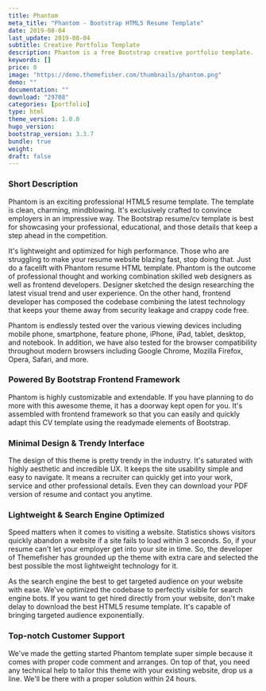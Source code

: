 ```yaml
---
title: Phantom
meta_title: "Phantom - Bootstrap HTML5 Resume Template"
date: 2019-08-04
last_update: 2019-08-04
subtitle: Creative Portfolio Template
description: Phantom is a free Bootstrap creative portfolio template. 
keywords: []
price: 0
image: "https://demo.themefisher.com/thumbnails/phantom.png"
demo: ""
documentation: ""
download: "29708"
categories: [portfolio]
type: html
theme_version: 1.0.0
hugo_version: 
bootstrap_version: 3.3.7
bundle: true
weight:
draft: false
---
```


### Short Description

Phantom is an exciting professional HTML5 resume template. The template is clean, charming, mindblowing. It's exclusively crafted to convince employers in an impressive way. The Bootstrap resume/cv template is best for showcasing your professional, educational, and those details that keep a step ahead in the competition.

It's lightweight and optimized for high performance. Those who are struggling to make your resume website blazing fast, stop doing that. Just do a facelift with Phantom resume HTML template. Phantom is the outcome of professional thought and working combination skilled web designers as well as frontend developers. Designer sketched the design researching the latest visual trend and user experience. On the other hand, frontend developer has composed the codebase combining the latest technology that keeps your theme away from security leakage and crappy code free.

Phantom is endlessly tested over the various viewing devices including mobile phone, smartphone, feature phone, iPhone, iPad, tablet, desktop, and notebook. In addition, we have also tested for the browser compatibility throughout modern browsers including Google Chrome, Mozilla Firefox, Opera, Safari, and more.

### Powered By Bootstrap Frontend Framework

Phantom is highly customizable and extendable. If you have planning to do more with this awesome theme, it has a doorway kept open for you. It's assembled with frontend framework so that you can easily and quickly adapt this CV template using the readymade elements of Bootstrap.

### Minimal Design & Trendy Interface

The design of this theme is pretty trendy in the industry. It's saturated with highly aesthetic and incredible UX. It keeps the site usability simple and easy to navigate. It means a recruiter can quickly get into your work, service and other professional details. Even they can download your PDF version of resume and contact you anytime.

### Lightweight & Search Engine Optimized

Speed matters when it comes to visiting a website. Statistics shows visitors quickly abandon a website if a site fails to load within 3 seconds. So, if your resume can't let your employer get into your site in time. So, the developer of Themefisher has grounded up the theme with extra care and selected the best possible the most lightweight technology for it.

As the search engine the best to get targeted audience on your website with ease. We've optimized the codebase to perfectly visible for search engine bots. If you want to get hired directly from your website, don't make delay to download the best HTML5 resume template. It's capable of bringing targeted audience exponentially.

### Top-notch Customer Support

We've made the getting started Phantom template super simple because it comes with proper code comment and arranges. On top of that, you need any technical help to tailor this theme with your existing website, drop us a line. We'll be there with a proper solution within 24 hours.
